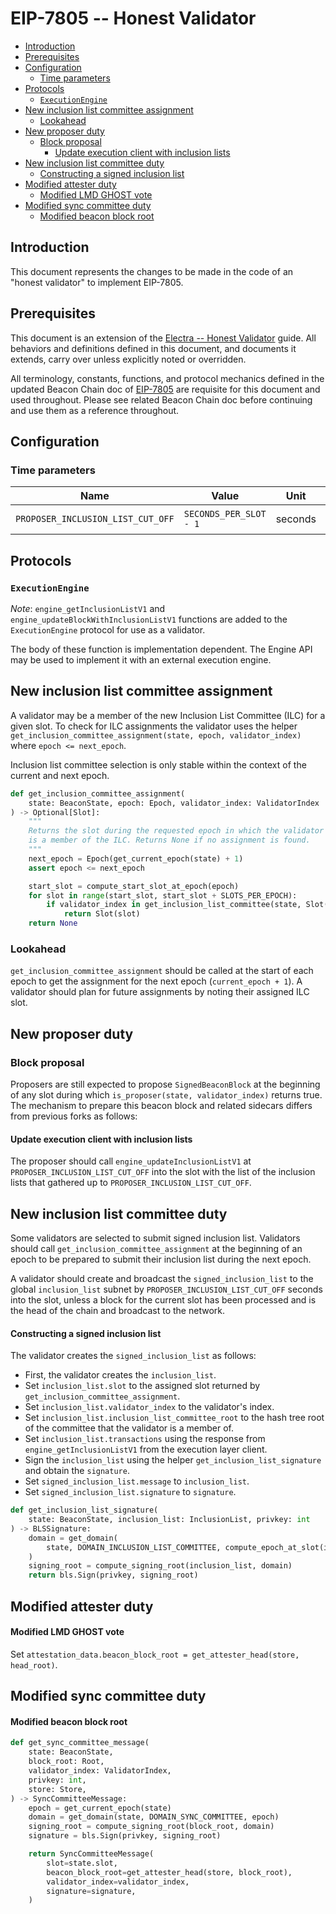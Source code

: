 # EIP-7805 -- Honest Validator

<!-- mdformat-toc start --slug=github --no-anchors --maxlevel=6 --minlevel=2 -->

- [Introduction](#introduction)
- [Prerequisites](#prerequisites)
- [Configuration](#configuration)
  - [Time parameters](#time-parameters)
- [Protocols](#protocols)
  - [`ExecutionEngine`](#executionengine)
- [New inclusion list committee assignment](#new-inclusion-list-committee-assignment)
  - [Lookahead](#lookahead)
- [New proposer duty](#new-proposer-duty)
  - [Block proposal](#block-proposal)
    - [Update execution client with inclusion lists](#update-execution-client-with-inclusion-lists)
- [New inclusion list committee duty](#new-inclusion-list-committee-duty)
  - [Constructing a signed inclusion list](#constructing-a-signed-inclusion-list)
- [Modified attester duty](#modified-attester-duty)
  - [Modified LMD GHOST vote](#modified-lmd-ghost-vote)
- [Modified sync committee duty](#modified-sync-committee-duty)
  - [Modified beacon block root](#modified-beacon-block-root)

<!-- mdformat-toc end -->

## Introduction

This document represents the changes to be made in the code of an "honest
validator" to implement EIP-7805.

## Prerequisites

This document is an extension of the
[Electra -- Honest Validator](../../electra/validator.md) guide. All behaviors
and definitions defined in this document, and documents it extends, carry over
unless explicitly noted or overridden.

All terminology, constants, functions, and protocol mechanics defined in the
updated Beacon Chain doc of [EIP-7805](./beacon-chain.md) are requisite for this
document and used throughout. Please see related Beacon Chain doc before
continuing and use them as a reference throughout.

## Configuration

### Time parameters

| Name                              | Value                  |  Unit   |  Duration  |
| --------------------------------- | ---------------------- | :-----: | :--------: |
| `PROPOSER_INCLUSION_LIST_CUT_OFF` | `SECONDS_PER_SLOT - 1` | seconds | 11 seconds |

## Protocols

### `ExecutionEngine`

*Note*: `engine_getInclusionListV1` and `engine_updateBlockWithInclusionListV1`
functions are added to the `ExecutionEngine` protocol for use as a validator.

The body of these function is implementation dependent. The Engine API may be
used to implement it with an external execution engine.

## New inclusion list committee assignment

A validator may be a member of the new Inclusion List Committee (ILC) for a
given slot. To check for ILC assignments the validator uses the helper
`get_inclusion_committee_assignment(state, epoch, validator_index)` where
`epoch <= next_epoch`.

Inclusion list committee selection is only stable within the context of the
current and next epoch.

```python
def get_inclusion_committee_assignment(
    state: BeaconState, epoch: Epoch, validator_index: ValidatorIndex
) -> Optional[Slot]:
    """
    Returns the slot during the requested epoch in which the validator with index ``validator_index``
    is a member of the ILC. Returns None if no assignment is found.
    """
    next_epoch = Epoch(get_current_epoch(state) + 1)
    assert epoch <= next_epoch

    start_slot = compute_start_slot_at_epoch(epoch)
    for slot in range(start_slot, start_slot + SLOTS_PER_EPOCH):
        if validator_index in get_inclusion_list_committee(state, Slot(slot)):
            return Slot(slot)
    return None
```

### Lookahead

`get_inclusion_committee_assignment` should be called at the start of each epoch
to get the assignment for the next epoch (`current_epoch + 1`). A validator
should plan for future assignments by noting their assigned ILC slot.

## New proposer duty

### Block proposal

Proposers are still expected to propose `SignedBeaconBlock` at the beginning of
any slot during which `is_proposer(state, validator_index)` returns true. The
mechanism to prepare this beacon block and related sidecars differs from
previous forks as follows:

#### Update execution client with inclusion lists

The proposer should call `engine_updateInclusionListV1` at
`PROPOSER_INCLUSION_LIST_CUT_OFF` into the slot with the list of the inclusion
lists that gathered up to `PROPOSER_INCLUSION_LIST_CUT_OFF`.

## New inclusion list committee duty

Some validators are selected to submit signed inclusion list. Validators should
call `get_inclusion_committee_assignment` at the beginning of an epoch to be
prepared to submit their inclusion list during the next epoch.

A validator should create and broadcast the `signed_inclusion_list` to the
global `inclusion_list` subnet by `PROPOSER_INCLUSION_LIST_CUT_OFF` seconds into
the slot, unless a block for the current slot has been processed and is the head
of the chain and broadcast to the network.

#### Constructing a signed inclusion list

The validator creates the `signed_inclusion_list` as follows:

- First, the validator creates the `inclusion_list`.
- Set `inclusion_list.slot` to the assigned slot returned by
  `get_inclusion_committee_assignment`.
- Set `inclusion_list.validator_index` to the validator's index.
- Set `inclusion_list.inclusion_list_committee_root` to the hash tree root of
  the committee that the validator is a member of.
- Set `inclusion_list.transactions` using the response from
  `engine_getInclusionListV1` from the execution layer client.
- Sign the `inclusion_list` using the helper `get_inclusion_list_signature` and
  obtain the `signature`.
- Set `signed_inclusion_list.message` to `inclusion_list`.
- Set `signed_inclusion_list.signature` to `signature`.

```python
def get_inclusion_list_signature(
    state: BeaconState, inclusion_list: InclusionList, privkey: int
) -> BLSSignature:
    domain = get_domain(
        state, DOMAIN_INCLUSION_LIST_COMMITTEE, compute_epoch_at_slot(inclusion_list.slot)
    )
    signing_root = compute_signing_root(inclusion_list, domain)
    return bls.Sign(privkey, signing_root)
```

## Modified attester duty

#### Modified LMD GHOST vote

Set `attestation_data.beacon_block_root = get_attester_head(store, head_root)`.

## Modified sync committee duty

#### Modified beacon block root

```python
def get_sync_committee_message(
    state: BeaconState,
    block_root: Root,
    validator_index: ValidatorIndex,
    privkey: int,
    store: Store,
) -> SyncCommitteeMessage:
    epoch = get_current_epoch(state)
    domain = get_domain(state, DOMAIN_SYNC_COMMITTEE, epoch)
    signing_root = compute_signing_root(block_root, domain)
    signature = bls.Sign(privkey, signing_root)

    return SyncCommitteeMessage(
        slot=state.slot,
        beacon_block_root=get_attester_head(store, block_root),
        validator_index=validator_index,
        signature=signature,
    )
```
